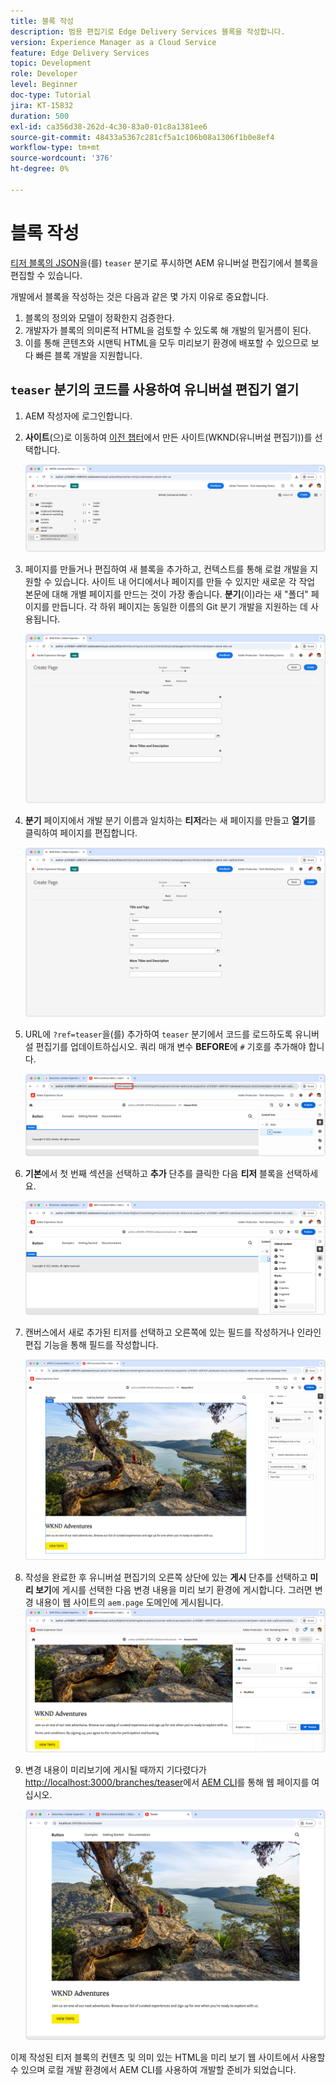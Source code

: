 ```yaml
---
title: 블록 작성
description: 범용 편집기로 Edge Delivery Services 블록을 작성합니다.
version: Experience Manager as a Cloud Service
feature: Edge Delivery Services
topic: Development
role: Developer
level: Beginner
doc-type: Tutorial
jira: KT-15832
duration: 500
exl-id: ca356d38-262d-4c30-83a0-01c8a1381ee6
source-git-commit: 48433a5367c281cf5a1c106b08a1306f1b0e8ef4
workflow-type: tm+mt
source-wordcount: '376'
ht-degree: 0%

---
```


# 블록 작성

[티저 블록의 JSON](./5-new-block.md)을(를) `teaser` 분기로 푸시하면 AEM 유니버설 편집기에서 블록을 편집할 수 있습니다.

개발에서 블록을 작성하는 것은 다음과 같은 몇 가지 이유로 중요합니다.

1. 블록의 정의와 모델이 정확한지 검증한다.
1. 개발자가 블록의 의미론적 HTML을 검토할 수 있도록 해 개발의 밑거름이 된다.
1. 이를 통해 콘텐츠와 시맨틱 HTML을 모두 미리보기 환경에 배포할 수 있으므로 보다 빠른 블록 개발을 지원합니다.

## `teaser` 분기의 코드를 사용하여 유니버설 편집기 열기

1. AEM 작성자에 로그인합니다.
2. **사이트**(으)로 이동하여 [이전 챕터](./2-new-aem-site.md)에서 만든 사이트(WKND(유니버설 편집기))를 선택합니다.

   ![AEM Sites](./assets/6-author-block/open-new-site.png)

3. 페이지를 만들거나 편집하여 새 블록을 추가하고, 컨텍스트를 통해 로컬 개발을 지원할 수 있습니다. 사이트 내 어디에서나 페이지를 만들 수 있지만 새로운 각 작업 본문에 대해 개별 페이지를 만드는 것이 가장 좋습니다. **분기**(이)라는 새 &quot;폴더&quot; 페이지를 만듭니다. 각 하위 페이지는 동일한 이름의 Git 분기 개발을 지원하는 데 사용됩니다.

   ![AEM Sites - 분기 페이지 만들기](./assets/6-author-block/branches-page-3.png)

4. **분기** 페이지에서 개발 분기 이름과 일치하는 **티저**&#x200B;라는 새 페이지를 만들고 **열기**&#x200B;를 클릭하여 페이지를 편집합니다.

   ![AEM Sites - 티저 페이지 만들기](./assets/6-author-block/teaser-page-3.png)

5. URL에 `?ref=teaser`을(를) 추가하여 `teaser` 분기에서 코드를 로드하도록 유니버설 편집기를 업데이트하십시오. 쿼리 매개 변수 **BEFORE**&#x200B;에 `#` 기호를 추가해야 합니다.

   ![유니버설 편집기 - 티저 분기 선택](./assets/6-author-block/select-branch.png)

6. **기본**&#x200B;에서 첫 번째 섹션을 선택하고 **추가** 단추를 클릭한 다음 **티저** 블록을 선택하세요.

   ![유니버설 편집기 - 블록 추가](./assets/6-author-block/add-teaser-2.png)

7. 캔버스에서 새로 추가된 티저를 선택하고 오른쪽에 있는 필드를 작성하거나 인라인 편집 기능을 통해 필드를 작성합니다.

   ![유니버설 편집기 - 작성자 블록](./assets/6-author-block/author-block.png)

8. 작성을 완료한 후 유니버설 편집기의 오른쪽 상단에 있는 **게시** 단추를 선택하고 **미리 보기**&#x200B;에 게시를 선택한 다음 변경 내용을 미리 보기 환경에 게시합니다. 그러면 변경 내용이 웹 사이트의 `aem.page` 도메인에 게시됩니다.
   ![AEM Sites - 게시 또는 미리 보기](./assets/6-author-block/publish-to-preview.png)

9. 변경 내용이 미리보기에 게시될 때까지 기다렸다가 [http://localhost:3000/branches/teaser](http://localhost:3000/branches/teaser)에서 [AEM CLI](./3-local-development-environment.md#install-the-aem-cli)를 통해 웹 페이지를 여십시오.

   ![로컬 사이트 - 새로 고침](./assets/6-author-block/preview.png)

이제 작성된 티저 블록의 컨텐츠 및 의미 있는 HTML을 미리 보기 웹 사이트에서 사용할 수 있으며 로컬 개발 환경에서 AEM CLI를 사용하여 개발할 준비가 되었습니다.
